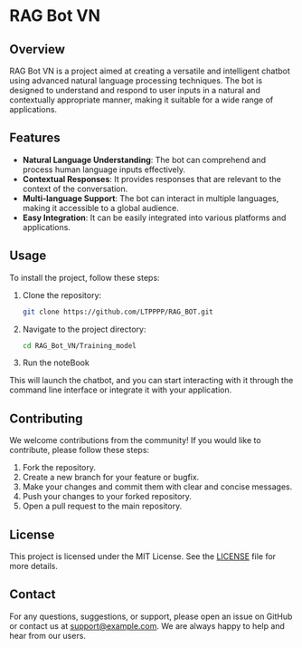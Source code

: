 # RAG Bot VN

## Overview

RAG Bot VN is a project aimed at creating a versatile and intelligent chatbot using advanced natural language processing techniques. The bot is designed to understand and respond to user inputs in a natural and contextually appropriate manner, making it suitable for a wide range of applications.

## Features

- **Natural Language Understanding**: The bot can comprehend and process human language inputs effectively.
- **Contextual Responses**: It provides responses that are relevant to the context of the conversation.
- **Multi-language Support**: The bot can interact in multiple languages, making it accessible to a global audience.
- **Easy Integration**: It can be easily integrated into various platforms and applications.

## Usage

To install the project, follow these steps:

1. Clone the repository:
   ```bash
   git clone https://github.com/LTPPPP/RAG_BOT.git
   ```
2. Navigate to the project directory:
   ```bash
   cd RAG_Bot_VN/Training_model
   ```
3. Run the noteBook

This will launch the chatbot, and you can start interacting with it through the command line interface or integrate it with your application.

## Contributing

We welcome contributions from the community! If you would like to contribute, please follow these steps:

1. Fork the repository.
2. Create a new branch for your feature or bugfix.
3. Make your changes and commit them with clear and concise messages.
4. Push your changes to your forked repository.
5. Open a pull request to the main repository.

## License

This project is licensed under the MIT License. See the [LICENSE](LICENSE) file for more details.

## Contact

For any questions, suggestions, or support, please open an issue on GitHub or contact us at support@example.com. We are always happy to help and hear from our users.
